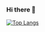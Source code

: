 ### Hi there 👋

[![Top Langs](https://github-readme-stats.vercel.app/api/top-langs/?username=kzy52&layout=compact&theme=onedark)](https://github.com/anuraghazra/github-readme-stats)

<!--
**kzy52/kzy52** is a ✨ _special_ ✨ repository because its `README.md` (this file) appears on your GitHub profile.

Here are some ideas to get you started:

- 🔭 I’m currently working on ...
- 🌱 I’m currently learning ...
- 👯 I’m looking to collaborate on ...
- 🤔 I’m looking for help with ...
- 💬 Ask me about ...
- 📫 How to reach me: ...
- 😄 Pronouns: ...
- ⚡ Fun fact: ...
-->
